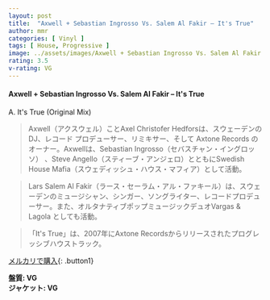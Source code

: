```yaml
---
layout: post
title:  "Axwell + Sebastian Ingrosso Vs. Salem Al Fakir – It's True"
author: mmr
categories: [ Vinyl ]
tags: [ House, Progressive ]
image: ../assets/images/Axwell + Sebastian Ingrosso Vs. Salem Al Fakir – It's True.jpg
rating: 3.5
v-rating: VG
---
```


#### Axwell + Sebastian Ingrosso Vs. Salem Al Fakir – It's True

A. It's True (Original Mix)

> Axwell（アクスウェル）ことAxel Christofer Hedforsは、スウェーデンの DJ、レコード プロデューサー、リミキサー、そして Axtone Records のオーナー。Axwellは、Sebastian Ingrosso（セバスチャン・イングロッソ） 、Steve Angello（スティーブ・アンジェロ）とともにSwedish House Mafia（スウェディッシュ・ハウス・マフィア）として活動。

> Lars Salem Al Fakir（ラース・セーラム・アル・ファキール）は、スウェーデンのミュージシャン、シンガー、ソングライター、レコードプロデューサー。また、オルタナティブポップミュージックデュオVargas & Lagola としても活動。

> 「It's True」は、2007年にAxtone Recordsからリリースされたプログレッシブハウストラック。

[メルカリで購入](https://jp.mercari.com/item/m99195071709){: .button1}

<div class="mt-4 mb-4 d-flex align-items-center">
<strong class="mr-1">盤質: VG</strong>
</div>
<div class="mt-4 mb-4 d-flex align-items-center">
<strong class="mr-1">ジャケット: VG</strong>
</div>
